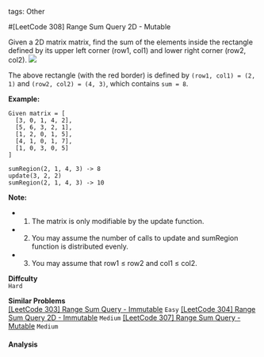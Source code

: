 tags: Other

#[LeetCode 308] Range Sum Query 2D - Mutable

Given a 2D matrix matrix, find the sum of the elements inside the rectangle defined by its upper left corner (row1, col1) 
and lower right corner (row2, col2).
![](https://leetcode.com/static/images/courses/range_sum_query_2d.png?_=5300458)

The above rectangle (with the red border) is defined by `(row1, col1) = (2, 1)` and `(row2, col2) = (4, 3)`, which contains `sum = 8`.

**Example:** 

    Given matrix = [
      [3, 0, 1, 4, 2],
      [5, 6, 3, 2, 1],
      [1, 2, 0, 1, 5],
      [4, 1, 0, 1, 7],
      [1, 0, 3, 0, 5]
    ]

    sumRegion(2, 1, 4, 3) -> 8
    update(3, 2, 2)
    sumRegion(2, 1, 4, 3) -> 10

**Note:** 
 * 1. The matrix is only modifiable by the update function.
 * 2. You may assume the number of calls to update and sumRegion function is distributed evenly.
 * 3. You may assume that row1 ≤ row2 and col1 ≤ col2.

**Diffculty**  
`Hard`

**Similar Problems**  
[[LeetCode 303] Range Sum Query - Immutable]() `Easy`
[[LeetCode 304] Range Sum Query 2D - Immutable]() `Medium`
[[LeetCode 307] Range Sum Query - Mutable]() `Medium`


#### Analysis








